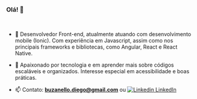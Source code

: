 ### Olá! 👋
&nbsp;
- 🔭 Desenvolvedor Front-end, atualmente atuando com desenvolvimento mobile (Ionic). Com experiência em Javascript, assim como nos principais frameworks e bibliotecas, como Angular, React e React Native.

- 🌱 Apaixonado por tecnologia e em aprender mais sobre códigos escaláveis e organizados. Interesse especial em acessibilidade e boas práticas.

- 📫 Contato: <strong>[buzanello.diego@gmail.com](mailto:buzanello.diego@gmail.com)</strong> ou [![Linkedin](https://i.stack.imgur.com/gVE0j.png) LinkedIn](https://www.linkedin.com/in/diego-buzanello/)

 
&nbsp;

<!--
**diegobuzanello/diegobuzanello** is a ✨ _special_ ✨ repository because its `README.md` (this file) appears on your GitHub profile.

Here are some ideas to get you started:

- 🔭 I’m currently working on ...
- 🌱 I’m currently learning ...
- 👯 I’m looking to collaborate on ...
- 🤔 I’m looking for help with ...
- 💬 Ask me about ...
- 📫 How to reach me: ...
- 😄 Pronouns: ...
- ⚡ Fun fact: ...
-->

